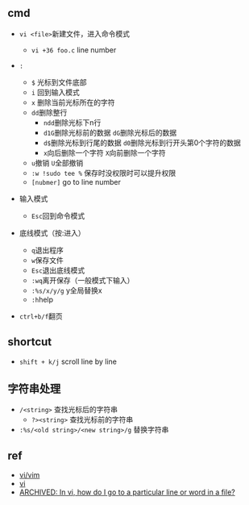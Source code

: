## cmd
+ `vi <file>`新建文件，进入命令模式
    + `vi +36 foo.c` line number

+ `:`
    - `$` 光标到文件底部
    - `i` 回到输入模式
    - `x` 删除当前光标所在的字符
    - `dd`删除整行
        + `ndd`删除光标下n行
        + `d1G`删除光标前的数据 `dG`删除光标后的数据
        + `d$`删除光标到行尾的数据 `d0`删除光标到行开头第0个字符的数据
        + `x`向后删除一个字符 `X`向前删除一个字符
    - `u`撤销 `U`全部撤销
    - `:w !sudo tee %` 保存时没权限时可以提升权限
    - `[nubmer]` go to line number

+ 输入模式
    - `Esc`回到命令模式

+ 底线模式（按:进入）
    - `q`退出程序
    - `w`保存文件
    - `Esc`退出底线模式
    - `:wq`离开保存（一般模式下输入）
    - `:%s/x/y/g` y全局替换x
    - `:h`help

+ `ctrl+b/f`翻页

## shortcut

+ `shift + k/j` scroll line by line

## 字符串处理

+ `/<string>` 查找光标后的字符串
    + `?><string>` 查找光标前的字符串
+ `:%s/<old string>/<new string>/g`  替换字符串

## ref
+ [vi/vim](https://www.runoob.com/linux/linux-vim.html)
+ [vi](http://c.biancheng.net/view/558.html)
+ [ARCHIVED: In vi, how do I go to a particular line or word in a file?](https://kb.iu.edu/d/adxw)
